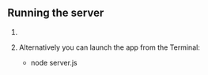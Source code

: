 <!--
InstaGamer:
App baseado no instagram. Funcionalidades semelhantes.
Utilizado; Nodejs, Typescript, MysQl, Angular
/-->

## Running the server

1) 

2) Alternatively you can launch the app from the Terminal:

    * node server.js



